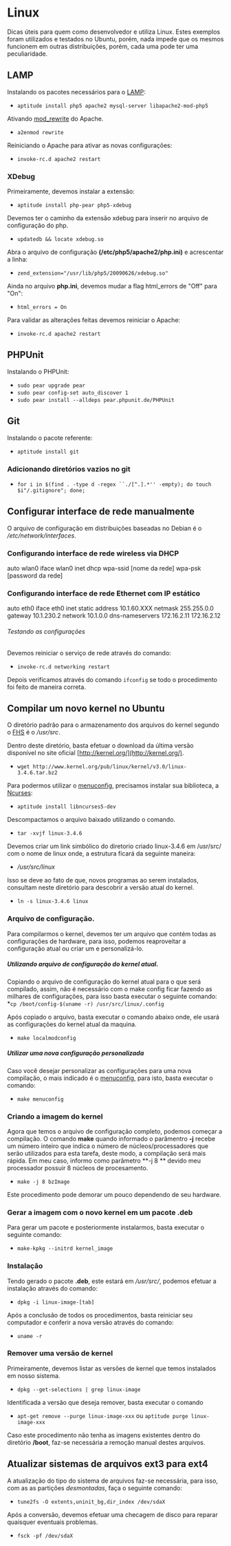 # Linux
Dicas úteis para quem como desenvolvedor e utiliza Linux. Estes exemplos foram utilizados e testados no Ubuntu, porém, nada impede que os mesmos funcionem em outras distribuições, porém, cada uma pode ter uma peculiaridade.

## LAMP
Instalando os pacotes necessários para o [LAMP](http://pt.wikipedia.org/wiki/LAMP):
* `aptitude install php5 apache2 mysql-server libapache2-mod-php5`

Ativando [mod_rewrite](http://cirofeitosa.com.br/post/urls-mod-rewrite/) do Apache.
* `a2enmod rewrite`

Reiniciando o Apache para ativar as novas configurações:
* `invoke-rc.d apache2 restart`

### XDebug
Primeiramente, devemos instalar a extensão:
* `aptitude install php-pear php5-xdebug`

Devemos ter o caminho da extensão xdebug para inserir no arquivo de configuração do php.
* `updatedb && locate xdebug.so`

Abra o arquivo de configuração **(/etc/php5/apache2/php.ini)** e acrescentar a linha:
* `zend_extension="/usr/lib/php5/20090626/xdebug.so"`


Ainda no arquivo **php.ini**, devemos mudar a flag html_errors de "Off" para "On":
* `html_errors = On`

Para validar as alterações feitas devemos reiniciar o Apache:
* `invoke-rc.d apache2 restart`

## PHPUnit
Instalando o PHPUnit:
* `sudo pear upgrade pear`
* `sudo pear config-set auto_discover 1`
* `sudo pear install --alldeps pear.phpunit.de/PHPUnit`

## Git
Instalando o pacote referente:
* `aptitude install git`

### Adicionando diretórios vazios no git
* `for i in $(find . -type d -regex ``./[^.].*'' -empty); do touch $i"/.gitignore"; done;`

## Configurar interface de rede manualmente
O arquivo de configuração em distribuições baseadas no Debian é o */etc/network/interfaces*.

### Configurando interface de rede wireless via DHCP
auto wlan0 
iface wlan0 inet dhcp
	wpa-ssid [nome da rede]
	wpa-psk  [password da rede]

### Configurando interface de rede Ethernet com IP estático
auto eth0
iface eth0 inet static
    address 10.1.60.XXX
    netmask 255.255.0.0
    gateway 10.1.230.2
    network 10.1.0.0
    dns-nameservers 172.16.2.11 172.16.2.12

###### Testando as configurações
Devemos reiniciar o serviço de rede através do comando:
* `invoke-rc.d networking restart`

Depois verificamos através do comando `ifconfig` se todo o procedimento foi feito de maneira correta.

    
## Compilar um novo kernel no Ubuntu
O diretório padrão para o armazenamento dos arquivos do kernel segundo o [FHS](http://pt.wikipedia.org/wiki/Filesystem_Hierarchy_Standard) é o */usr/src*.

Dentro deste diretório, basta efetuar o download da última versão disponível no site oficial [http://kernel.org/](http://kernel.org/).
* `wget http://www.kernel.org/pub/linux/kernel/v3.0/linux-3.4.6.tar.bz2`

Para podermos utilizar o [menuconfig](http://en.wikipedia.org/wiki/Menuconfig), precisamos instalar sua biblioteca, a [Ncurses](http://en.wikipedia.org/wiki/Ncurses): 
* `aptitude install libncurses5-dev`

Descompactamos o arquivo baixado utilizando o comando.
* `tar -xvjf linux-3.4.6`

Devemos criar um link simbólico do diretorio criado linux-3.4.6 em /usr/src/ com o nome de linux onde, a estrutura ficará da seguinte maneira: 
* */usr/src/linux*

Isso se deve ao fato de que, novos programas ao serem instalados, consultam neste diretório para descobrir a versão atual do kernel.
* `ln -s linux-3.4.6 linux`

### Arquivo de configuração.
Para compilarmos o kernel, devemos ter um arquivo que contém todas as configurações de hardware, para isso, podemos reaproveitar a configuração atual ou criar um e personalizá-lo.

##### Utilizando arquivo de configuração do kernel atual.
Copiando o arquivo de configuração do kernel atual para o que será compilado, assim, não é necessário com o make config ficar fazendo as milhares de configurações, para isso basta executar o seguinte comando:
*`cp /boot/config-$(uname -r) /usr/src/linux/.config`

Após copiado o arquivo, basta executar o comando abaixo onde, ele usará as configurações do kernel atual da maquina.
* `make localmodconfig`

##### Utilizar uma nova configuração personalizada
Caso você desejar personalizar as configurações para uma nova compilação, o mais indicado é o [menuconfig](http://en.wikipedia.org/wiki/Menuconfig), para isto, basta executar o comando:
* `make menuconfig`

### Criando a imagem do kernel
Agora que temos o arquivo de configuração completo, podemos começar a compilação. O comando **make** quando informado o parâmentro **-j** recebe um número inteiro que indica o número de núcleos/processadores que serão utilizados para esta tarefa, deste modo, a compilação será mais rápida. Em meu caso, informo como parâmetro **-j 8 ** devido meu processador possuir 8 núcleos de procesamento.

* `make -j 8 bzImage`

Este procedimento pode demorar um pouco dependendo de seu hardware.

### Gerar a imagem com o novo kernel em um pacote .deb
Para gerar um pacote e posteriormente instalarmos, basta executar o seguinte comando:

* `make-kpkg --initrd kernel_image`

### Instalação
Tendo gerado o pacote **.deb**, este estará em */usr/src/*, podemos efetuar a instalação através do comando:

* `dpkg -i linux-image-[tab]`

Após a conclusão de todos os procedimentos, basta reiniciar seu computador e conferir a nova versão através do comando:

* `uname -r`

### Remover uma versão de kernel
Primeiramente, devemos listar as versões de kernel que temos instalados em nosso sistema.
* `dpkg --get-selections | grep linux-image`

Identificada a versão que deseja remover, basta executar o comando
* `apt-get remove --purge linux-image-xxx` ou `aptitude purge linux-image-xxx`

Caso este procedimento não tenha as imagens existentes dentro do diretório **/boot**, faz-se necessária a remoção manual destes arquivos.


## Atualizar sistemas de arquivos ext3 para ext4
A atualização do tipo do sistema de arquivos faz-se necessária, para isso, com as as partições *desmontadas*, faça o seguinte comando:
* `tune2fs -O extents,uninit_bg,dir_index /dev/sdaX`

Após a conversão, devemos efetuar uma checagem de disco para reparar quaisquer eventuais problemas.
* `fsck -pf /dev/sdaX`
